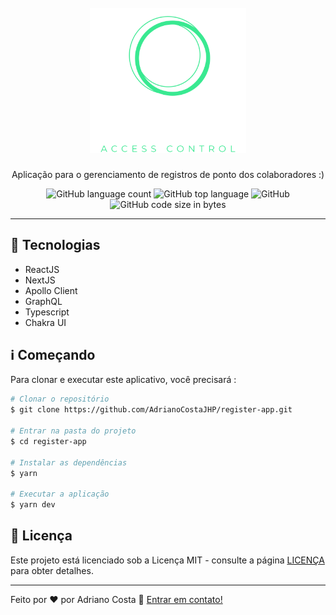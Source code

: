 <h1 align = "center">
<br>
  <img src = "public/assets/bg_register.svg" alt = "Register" width = "250">
<br>
</h1>

<p align = "center"> Aplicação para o gerenciamento de registros de ponto dos colaboradores :) </p>

<p align="center">
  <img alt="GitHub language count" src="https://img.shields.io/github/languages/count/AdrianoCostaJHP/register-app?color=#39E991">
  <img alt="GitHub top language" src="https://img.shields.io/github/languages/top/AdrianoCostaJHP/register-app?color=#39E991">
  <img alt="GitHub" src="https://img.shields.io/github/license/AdrianoCostaJHP/register-app?color=#39E991"
</p>
 <img alt="GitHub code size in bytes" src="https://img.shields.io/github/languages/code-size/adrianocostaJHP/register-app?style=social"/>

<hr />

## :rocket: Tecnologias
[//]: # (Adicione os recursos do seu projeto aqui :)

- ReactJS
- NextJS
- Apollo Client 
- GraphQL
- Typescript 
- Chakra UI



## :information_source:  Começando

Para clonar e executar este aplicativo, você precisará :

```bash
# Clonar o repositório
$ git clone https://github.com/AdrianoCostaJHP/register-app.git

# Entrar na pasta do projeto 
$ cd register-app

# Instalar as dependências 
$ yarn

# Executar a aplicação 
$ yarn dev
```


## :page_facing_up: Licença

Este projeto está licenciado sob a Licença MIT - consulte a página [LICENÇA](https://opensource.org/licenses/MIT) para obter detalhes.

---

Feito por ♥ por Adriano Costa :wave: [Entrar em contato!](https://www.linkedin.com/in/adriano-costa-101395141/)
